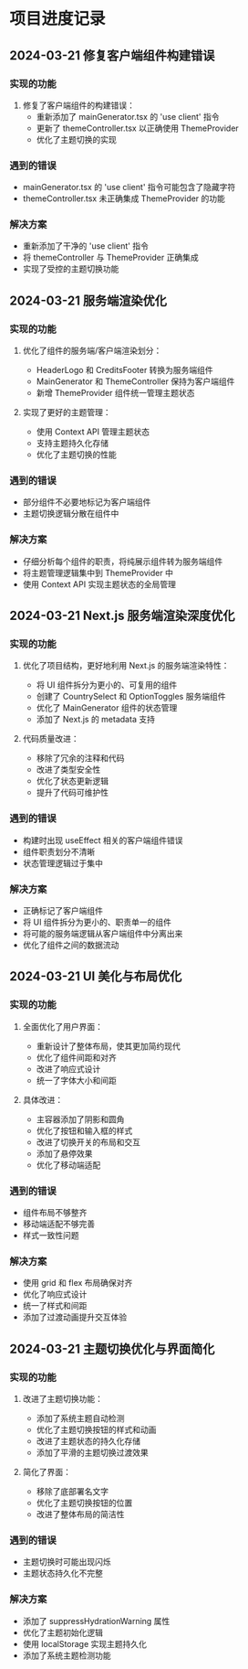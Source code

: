 # 项目进度记录

## 2024-03-21 修复客户端组件构建错误

### 实现的功能
1. 修复了客户端组件的构建错误：
   - 重新添加了 mainGenerator.tsx 的 'use client' 指令
   - 更新了 themeController.tsx 以正确使用 ThemeProvider
   - 优化了主题切换的实现

### 遇到的错误
- mainGenerator.tsx 的 'use client' 指令可能包含了隐藏字符
- themeController.tsx 未正确集成 ThemeProvider 的功能

### 解决方案
- 重新添加了干净的 'use client' 指令
- 将 themeController 与 ThemeProvider 正确集成
- 实现了受控的主题切换功能

## 2024-03-21 服务端渲染优化

### 实现的功能
1. 优化了组件的服务端/客户端渲染划分：
   - HeaderLogo 和 CreditsFooter 转换为服务端组件
   - MainGenerator 和 ThemeController 保持为客户端组件
   - 新增 ThemeProvider 组件统一管理主题状态
   
2. 实现了更好的主题管理：
   - 使用 Context API 管理主题状态
   - 支持主题持久化存储
   - 优化了主题切换的性能

### 遇到的错误
- 部分组件不必要地标记为客户端组件
- 主题切换逻辑分散在组件中

### 解决方案
- 仔细分析每个组件的职责，将纯展示组件转为服务端组件
- 将主题管理逻辑集中到 ThemeProvider 中
- 使用 Context API 实现主题状态的全局管理 

## 2024-03-21 Next.js 服务端渲染深度优化

### 实现的功能
1. 优化了项目结构，更好地利用 Next.js 的服务端渲染特性：
   - 将 UI 组件拆分为更小的、可复用的组件
   - 创建了 CountrySelect 和 OptionToggles 服务端组件
   - 优化了 MainGenerator 组件的状态管理
   - 添加了 Next.js 的 metadata 支持

2. 代码质量改进：
   - 移除了冗余的注释和代码
   - 改进了类型安全性
   - 优化了状态更新逻辑
   - 提升了代码可维护性

### 遇到的错误
- 构建时出现 useEffect 相关的客户端组件错误
- 组件职责划分不清晰
- 状态管理逻辑过于集中

### 解决方案
- 正确标记了客户端组件
- 将 UI 组件拆分为更小的、职责单一的组件
- 将可能的服务端逻辑从客户端组件中分离出来
- 优化了组件之间的数据流动 

## 2024-03-21 UI 美化与布局优化

### 实现的功能
1. 全面优化了用户界面：
   - 重新设计了整体布局，使其更加简约现代
   - 优化了组件间距和对齐
   - 改进了响应式设计
   - 统一了字体大小和间距

2. 具体改进：
   - 主容器添加了阴影和圆角
   - 优化了按钮和输入框的样式
   - 改进了切换开关的布局和交互
   - 添加了悬停效果
   - 优化了移动端适配

### 遇到的错误
- 组件布局不够整齐
- 移动端适配不够完善
- 样式一致性问题

### 解决方案
- 使用 grid 和 flex 布局确保对齐
- 优化了响应式设计
- 统一了样式和间距
- 添加了过渡动画提升交互体验 

## 2024-03-21 主题切换优化与界面简化

### 实现的功能
1. 改进了主题切换功能：
   - 添加了系统主题自动检测
   - 优化了主题切换按钮的样式和动画
   - 改进了主题状态的持久化存储
   - 添加了平滑的主题切换过渡效果

2. 简化了界面：
   - 移除了底部署名文字
   - 优化了主题切换按钮的位置
   - 改进了整体布局的简洁性

### 遇到的错误
- 主题切换时可能出现闪烁
- 主题状态持久化不完整

### 解决方案
- 添加了 suppressHydrationWarning 属性
- 优化了主题初始化逻辑
- 使用 localStorage 实现主题持久化
- 添加了系统主题检测功能 